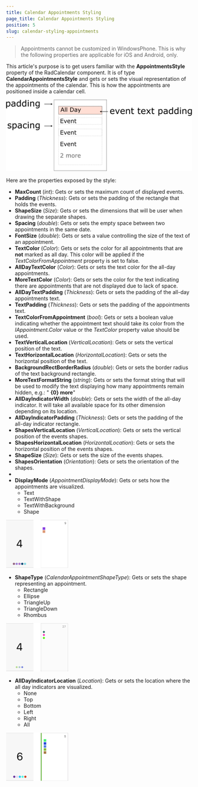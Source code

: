 ```yaml
---
title: Calendar Appointments Styling
page_title: Calendar Appointments Styling
position: 5
slug: calendar-styling-appointments
---
```


> Appointments cannot be customized in WindowsPhone. This is why the following properties are applicable for iOS and Android, only.

This article's purpose is to get users familiar with the **AppointmentsStyle** property of the RadCalendar component. It is of type **CalendarAppointmentsStyle** and gets or sets the visual representation of the appointments of the calendar. This is how the appointments are positioned inside a calendar cell.

![Display Mode](images/text.png "Cell Structure")

Here are the properties exposed by the style:

 - **MaxCount** (*int*): Gets or sets the maximum count of displayed events. 
 - **Padding** (*Thickness*): Gets or sets the padding of the rectangle that holds the events.
 - **ShapeSize** (*Size*): Gets or sets the dimensions that will be user when drawing the separate shapes.
 - **Spacing** (*double*): Gets or sets the empty space between two appointments in the same date.
 - **FontSize** (*double*): Gets or sets a value controlling the size of the text of an appointment. 
 - **TextColor** (*Color*): Gets or sets the color for all appointments that are **not** marked as all day. This color will be applied if the *TextColorFromAppointment* property is set to false.
 - **AllDayTextColor** (*Color*): Gets or sets the text color for the all-day appointments. 
 - **MoreTextColor** (*Color*): Gets or sets the color for the text indicating  there are appointments that are not displayed due to lack of space. 
 - **AllDayTextPadding** (*Thickness*): Gets or sets the padding of the all-day appointments text. 
 - **TextPadding** (*Thickness*): Gets or sets the padding of the appointments text.
 - **TextColorFromAppointment** (*bool*): Gets or sets a boolean value indicating whether the appointment text should take its color from the *IAppointment.Color* value or the *TextColor* property value should be used.
 - **TextVerticalLocation** (*VerticalLocation*): Gets or sets the vertical position of the text.
 - **TextHorizontalLocation** (*HorizontalLocation*): Gets or sets the horizontal position of the text.
 - **BackgroundRectBorderRadius** (*double*): Gets or sets the border radius of the text background rectangle.
 - **MoreTextFormatString** (*string*): Gets or sets the format string that will be used to modify the text displaying how many appointments remain hidden, e.g.: " **{0} more**"
 - **AllDayIndicatorWidth** (*double*): Gets or sets the width of the all-day indicator. It will take all available space for its other dimension depending on its location.
 - **AllDayIndicatorPadding** (*Thickness*): Gets or sets the padding of the all-day indicator rectangle. 
 - **ShapesVerticalLocation** (*VerticalLocation*): Gets or sets the vertical position of the events shapes.
 - **ShapesHorizontalLocation** (*HorizontalLocation*): Gets or sets the horizontal position of the events shapes.
 - **ShapeSize** (*Size*): Gets or sets the size of the events shapes.
 - **ShapesOrientation** (*Orientation*): Gets or sets the orientation of the shapes.
 - 
 - **DisplayMode** (*AppointmentDisplayMode*): Gets or sets how the appointments are visualized.
	 - Text
	 - TextWithShape
	 - TextWithBackground
	 - Shape

![Display Mode](images/calendar-cell-style-display-mode.png "DisplayMode = Shape")

 - **ShapeType** (*CalendarAppointmentShapeType*): Gets or sets the shape representing an appointment.
	 - Rectangle
	 - Ellipse
	 - TriangleUp
	 - TriangleDown
	 - Rhombus

![Shape Type](images/calendar-cell-style-shape-type.png "ShapeType = Rhombus")

 - **AllDayIndicatorLocation** (*Location*): Gets or sets the location where the all day indicators are visualized.
	 - None
	 - Top
	 - Bottom
	 - Left
	 - Right
	 - All
 
![AllDay Indicator Location](images/calendar-cell-style-all-day-indicator-location.png "AllDayIndicatorLocation")